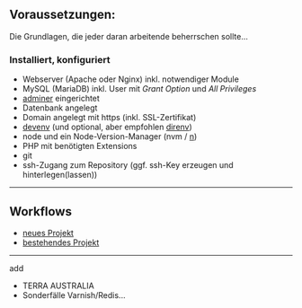 ## Voraussetzungen:

Die Grundlagen, die jeder daran arbeitende beherrschen sollte...

### Installiert, konfiguriert

- Webserver (Apache oder Nginx) inkl. notwendiger Module
- MySQL (MariaDB) inkl. User mit _Grant Option_ und _All Privileges_
- [adminer](https://www.adminer.org) eingerichtet
- Datenbank angelegt
- Domain angelegt mit https (inkl. SSL-Zertifikat)
- [devenv](https://devenv.sh/) (und optional, aber empfohlen [direnv](https://direnv.net/))
- node und ein Node-Version-Manager (nvm / [n](https://github.com/tj/n))
- PHP mit benötigten Extensions
- git
- ssh-Zugang zum Repository (ggf. ssh-Key erzeugen und hinterlegen(lassen))  

---

## Workflows

- [neues Projekt](new_project.md)  
- [bestehendes Projekt](existing_project.md)

---

add

- TERRA AUSTRALIA
- Sonderfälle Varnish/Redis...